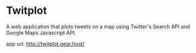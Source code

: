 # Twitplot
A web application that plots tweets on a map using Twitter's Search API and Google Maps Javascript API.

app url: http://twitplot.gear.host/
